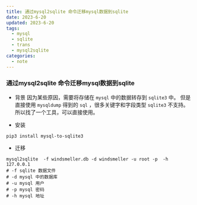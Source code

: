 ```yaml
---
title: 通过mysql2sqlite 命令迁移mysql数据到sqlite
date: 2023-6-20
updated: 2023-6-20
tags:
  - mysql
  - sqlite
  - trans
  - mysql2sqlite
categories:
  - note
---
```


### 通过mysql2sqlite 命令迁移mysql数据到sqlite
* 背景
因为某些原因，需要将存储在 `mysql` 中的数据转存到 `sqlite3` 中。
但是直接使用 `mysqldump` 得到的 `sql` ，很多关键字和字段类型 `sqlite3` 不支持。
所以找了一个工具，可以直接使用。

* 安装
```shell
pip3 install mysql-to-sqlite3
```


* 迁移
```shell
mysql2sqlite  -f windsmeller.db -d windsmeller -u root -p  -h 127.0.0.1
# -f sqlite 数据文件
# -d mysql 中的数据库
# -u mysql 用户
# -p mysql 密码
# -h mysql 地址
```




